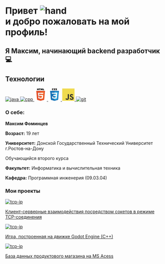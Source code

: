 <h1>
  <b>Привет <img src="https://user-images.githubusercontent.com/18350557/176309783-0785949b-9127-417c-8b55-ab5a4333674e.gif" alt="hand"></img>
    <br>и добро пожаловать на мой профиль!</b>
</h1>
<h2><b>Я Максим, начинающий backend разработчик 💻</b></h2>
<h2>Технологии</h2>
<a href="https://www.java.com/" target="_blank"> <img src="https://www.svgrepo.com/show/452234/java.svg" alt="java" width="40" height="40"/> </a>
<a href="https://cplusplus.com/" target="_blank"> <img src="https://www.svgrepo.com/show/373527/cpp2.svg" alt="cpp" width="40" height="40"/> </a>
<a href="https://www.w3.org/html/" target="_blank"> <img src="https://raw.githubusercontent.com/devicons/devicon/master/icons/html5/html5-original-wordmark.svg" alt="html5" width="40" height="40"/> </a>
    <a href="https://www.w3schools.com/css/" target="_blank"> <img src="https://raw.githubusercontent.com/devicons/devicon/master/icons/css3/css3-original-wordmark.svg" alt="css3" width="40" height="40"/> </a>
    <a href="https://developer.mozilla.org/en-US/docs/Web/JavaScript" target="_blank"> <img src="https://raw.githubusercontent.com/devicons/devicon/master/icons/javascript/javascript-original.svg" alt="javascript" width="40" height="40"/> </a>
<a href="https://git-scm.com/" target="_blank"> <img src="https://www.vectorlogo.zone/logos/git-scm/git-scm-icon.svg" alt="git" width="40" height="40"/> </a>
  <div id="bio-text">
      <h3>О себе:</h3>
      <p><b>Максим Фоминцев</b></p>
      <p><b>Возраст:</b> 19 лет</p>
      <p><b>Университет:</b> Донской Государственный Технический Университет г.Ростов-на-Дону</p>
      <p>Обучающийся второго курса</p>
      <p><b>Факультет:</b> Информатика и вычислительная техника</p>
      <p><b>Кафедра:</b> Программная инженерия (09.03.04)</p>
  </div>
  <div id="projects-cont">
      <h3>Мои проекты</h3>
      <div id="projects-table">
          <a href="#" id="proj-item">
              <div id="img-cont">
                  <img src="/img/projects_img/tcp-ip.png" alt="tcp-ip">
              </div>
              <div id="text-cont">
                  <p>Клиент-серверные взаимодействия посредством сокетов в режиме TCP-соединения</p>
              </div>
          </a>
          <a href="#" id="proj-item">
              <div id="img-cont">
                  <img src="/img/projects_img/Godot.png" alt="tcp-ip">
              </div>
              <div id="text-cont">
                  <p>Игра, построенная на движке Godot Engine (C++)</p>
              </div>
          </a>
          <a href="#" id="proj-item">
              <div id="img-cont">
                  <img src="/img/projects_img/MS Access.png" alt="tcp-ip">
              </div>
              <div id="text-cont">
                  <p>База данных продуктового магазина на MS Acess</p>
              </div>
          </a>
      </div>
    </div>
</h2>
<!--
Here are some ideas to get you started:

- 🔭 I’m currently working on ...
- 🌱 I’m currently learning ...
- 👯 I’m looking to collaborate on ...
- 🤔 I’m looking for help with ...
- 💬 Ask me about ...
- 📫 How to reach me: ...
- 😄 Pronouns: ...
- ⚡ Fun fact: ...
-->
